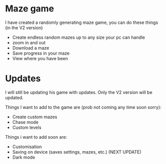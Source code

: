 # Maze game

I have created a randomly generating maze game, you can do these things (in the V2 version)

- Create endless random mazes up to any size your pc can handle
- zoom in and out
- Download a maze
- Save progress in your maze
- View where you have been

# Updates

I will still be updating his game with updates. Only the V2 version will be updated.

Things I want to add to the game are (prob not coming any time soon sorry):

- Create custom mazes
- Chase mode
- Custom levels

Things i want to add soon are:

- Customisation
- Saving on device (saves settings, mazes, etc.) (NEXT UPDATE)
- Dark mode

